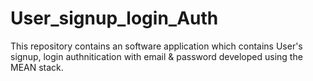 # User_signup_login_Auth
This repository contains an software application which contains User's signup, login authnitication with email &amp; password developed using the MEAN stack.
